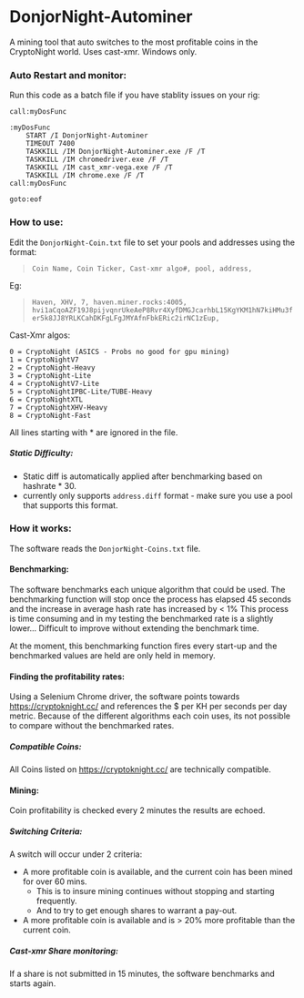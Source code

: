 # DonjorNight-Autominer
A mining tool that auto switches to the most profitable coins in the CryptoNight world. Uses cast-xmr. Windows only.

### Auto Restart and monitor:

Run this code as a batch file if you have stablity issues on your rig:
```
call:myDosFunc

:myDosFunc
	START /I DonjorNight-Autominer
	TIMEOUT 7400
	TASKKILL /IM DonjorNight-Autominer.exe /F /T
	TASKKILL /IM chromedriver.exe /F /T
	TASKKILL /IM cast_xmr-vega.exe /F /T
	TASKKILL /IM chrome.exe /F /T
call:myDosFunc

goto:eof
```

### How to use:
Edit the `DonjorNight-Coin.txt` file to set your pools and addresses using the format:

>`Coin Name, Coin Ticker, Cast-xmr algo#, pool, address,`

Eg: 
>`Haven, XHV, 7, haven.miner.rocks:4005, hvi1aCqoAZF19J8pijvqnrUkeAeP8Rvr4XyfDMGJcarhbL15KgYKM1hN7kiHMu3fer5k8JJ8YRLKCahDKFgLFgJMYAfnFbkERic2irNC1zEup,`

Cast-Xmr algos:
```
0 = CryptoNight (ASICS - Probs no good for gpu mining) 
1 = CryptoNightV7
2 = CryptoNight-Heavy
3 = CryptoNight-Lite
4 = CryptoNightV7-Lite
5 = CryptoNightIPBC-Lite/TUBE-Heavy
6 = CryptoNightXTL
7 = CryptoNightXHV-Heavy
8 = CryptoNight-Fast
```

All lines starting with * are ignored in the file.

##### Static Difficulty:
- Static diff is automatically applied after benchmarking based on hashrate * 30.
- currently only supports `address.diff` format - make sure you use a pool that supports this format.

### How it works:
The software reads the `DonjorNight-Coins.txt` file.

#### Benchmarking:
The software benchmarks each unique algorithm that could be used.
The benchmarking function will stop once the process has elapsed 45 seconds and the increase in average hash rate has increased by < 1%
This process is time consuming and in my testing the benchmarked rate is a slightly lower... Difficult to improve without extending the benchmark time.

At the moment, this benchmarking function fires every start-up and the benchmarked values are held are only held in memory. 

#### Finding the profitability rates:
Using a Selenium Chrome driver, the software points towards https://cryptoknight.cc/ and references the $ per KH per seconds per day metric. Because of the different algorithms each coin uses, its not possible to compare without the benchmarked rates.
##### Compatible Coins:
All Coins listed on https://cryptoknight.cc/ are technically compatible.

#### Mining:
Coin profitability is checked every 2 minutes the results are echoed.
##### Switching Criteria:
A switch will occur under 2 criteria:
- A more profitable coin is available, and the current coin has been mined for over 60 mins.
  - This is to insure mining continues without stopping and starting frequently.
  - And to try to get enough shares to warrant a pay-out.
- A more profitable coin is available and is > 20% more profitable than the current coin.

##### Cast-xmr Share monitoring:
If a share is not submitted in 15 minutes, the software benchmarks and starts again.
